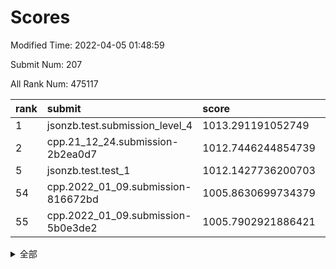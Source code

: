 # Scores

Modified Time: 2022-04-05 01:48:59

Submit Num: 207

All Rank Num: 475117

| rank |               submit               |       score        |       sigma        | pk_num |
| :--- | :--------------------------------- | :----------------- | :----------------- | :----- |
| 1    | jsonzb.test.submission_level_4     | 1013.291191052749  | 0.8271996767954464 | 9179   |
| 2    | cpp.21_12_24.submission-2b2ea0d7   | 1012.7446244854739 | 0.819750694490536  | 9185   |
| 5    | jsonzb.test.test_1                 | 1012.1427736200703 | 0.810359792415132  | 9179   |
| 54   | cpp.2022_01_09.submission-816672bd | 1005.8630699734379 | 0.7352296129776266 | 9177   |
| 55   | cpp.2022_01_09.submission-5b0e3de2 | 1005.7902921886421 | 0.7317430357499982 | 9183   |


<details>
<summary>全部</summary>

| rank |                 submit                 |       score        |       sigma        | pk_num |
| :--- | :------------------------------------- | :----------------- | :----------------- | :----- |
| 1    | jsonzb.test.submission_level_4         | 1013.291191052749  | 0.8271996767954464 | 9179   |
| 2    | cpp.21_12_24.submission-2b2ea0d7       | 1012.7446244854739 | 0.819750694490536  | 9185   |
| 3    | gobigger.level_3.submission_level_3_18 | 1012.6307191642013 | 0.7915738032990536 | 9180   |
| 4    | gobigger.level_3.submission_level_3_10 | 1012.2542348527284 | 0.7697809414963289 | 9179   |
| 5    | jsonzb.test.test_1                     | 1012.1427736200703 | 0.810359792415132  | 9179   |
| 6    | gobigger.level_3.submission_level_3_21 | 1011.3465355643438 | 0.749380544061231  | 9181   |
| 7    | gobigger.level_3.submission_level_3_45 | 1011.3318405514256 | 0.7713521867373371 | 9177   |
| 8    | gobigger.level_3.submission_level_3_5  | 1011.1983876259692 | 0.7720371973596465 | 9174   |
| 9    | gobigger.level_3.submission_level_3_0  | 1010.9286663712159 | 0.7884339344074959 | 9182   |
| 10   | gobigger.level_3.submission_level_3_13 | 1010.6069118036824 | 0.7840101622256099 | 9183   |
| 11   | gobigger.level_3.submission_level_3_15 | 1010.6066546950915 | 0.8304073806258001 | 9182   |
| 12   | gobigger.level_3.submission_level_3_32 | 1010.5048154356491 | 0.7711965987796513 | 9179   |
| 13   | gobigger.level_3.submission_level_3_49 | 1010.465855492922  | 0.7668462088126766 | 9184   |
| 14   | gobigger.level_3.submission_level_3_11 | 1010.384359747938  | 0.7629070383733335 | 9177   |
| 15   | gobigger.level_3.submission_level_3_2  | 1010.3606671770013 | 0.7539224433093084 | 9182   |
| 16   | gobigger.level_3.submission_level_3_37 | 1010.3573266422006 | 0.7863526119723329 | 9183   |
| 17   | gobigger.level_3.submission_level_3_27 | 1010.3442332317543 | 0.7543222911800312 | 9179   |
| 18   | gobigger.level_3.submission_level_3_31 | 1010.3192113868283 | 0.7556133148603237 | 9179   |
| 19   | gobigger.level_3.submission_level_3_16 | 1010.314960488348  | 0.7417537381783122 | 9180   |
| 20   | gobigger.level_3.submission_level_3_19 | 1010.3094681411569 | 0.7583911966014342 | 9180   |
| 21   | gobigger.level_3.submission_level_3_12 | 1010.2994960419151 | 0.773241817442297  | 9177   |
| 22   | gobigger.level_3.submission_level_3_4  | 1010.259558235791  | 0.7355473281718367 | 9182   |
| 23   | gobigger.level_3.submission_level_3_48 | 1010.2342122919862 | 0.7546335757782429 | 9180   |
| 24   | gobigger.level_3.submission_level_3_36 | 1010.2202774552228 | 0.7594759661726882 | 9180   |
| 25   | gobigger.level_3.submission_level_3_1  | 1010.2008356719327 | 0.7656621821569711 | 9176   |
| 26   | gobigger.level_3.submission_level_3_8  | 1010.1997920000405 | 0.7606214688046506 | 9185   |
| 27   | gobigger.level_3.submission_level_3_25 | 1010.1916706432007 | 0.7466130322617707 | 9183   |
| 28   | gobigger.level_3.submission_level_3_38 | 1010.1483038429626 | 0.7582841939251034 | 9183   |
| 29   | gobigger.level_3.submission_level_3_35 | 1009.9918961221073 | 0.7506662160934882 | 9180   |
| 30   | gobigger.level_3.submission_level_3_44 | 1009.9411451255356 | 0.7705251965392985 | 9179   |
| 31   | gobigger.level_3.submission_level_3_26 | 1009.8518102014191 | 0.7513714226517259 | 9182   |
| 32   | gobigger.level_3.submission_level_3_28 | 1009.8419507282262 | 0.7487326733739363 | 9185   |
| 33   | gobigger.level_3.submission_level_3_30 | 1009.8155550563298 | 0.7536160857007546 | 9177   |
| 34   | gobigger.level_3.submission_level_3_23 | 1009.7875582482666 | 0.758413254025912  | 9178   |
| 35   | gobigger.level_3.submission_level_3_42 | 1009.7557009364733 | 0.7789580886552241 | 9180   |
| 36   | gobigger.level_3.submission_level_3_17 | 1009.7086383322327 | 0.7713669395970016 | 9185   |
| 37   | gobigger.level_3.submission_level_3_22 | 1009.4407787912078 | 0.7600224610788073 | 9183   |
| 38   | gobigger.level_3.submission_level_3_6  | 1009.421383545399  | 0.7812086441227697 | 9182   |
| 39   | gobigger.level_3.submission_level_3_47 | 1009.3876832061361 | 0.758830506603192  | 9177   |
| 40   | gobigger.level_3.submission_level_3_20 | 1009.3631364690293 | 0.7416203773055128 | 9183   |
| 41   | gobigger.level_3.submission_level_3_43 | 1009.2938972783784 | 0.7570912193053564 | 9181   |
| 42   | gobigger.level_3.submission_level_3_34 | 1009.0907492576149 | 0.7485781026544781 | 9177   |
| 43   | gobigger.level_3.submission_level_3_29 | 1009.0830376792655 | 0.7465740285539552 | 9177   |
| 44   | gobigger.level_3.submission_level_3_41 | 1008.9933750657059 | 0.751671120659217  | 9184   |
| 45   | gobigger.level_3.submission_level_3_46 | 1008.9680912183494 | 0.7363647524821226 | 9174   |
| 46   | gobigger.level_3.submission_level_3_40 | 1008.9055887970377 | 0.7259283685931571 | 9184   |
| 47   | gobigger.level_3.submission_level_3_39 | 1008.8917618089273 | 0.7763902815616631 | 9180   |
| 48   | gobigger.level_3.submission_level_3_14 | 1008.7225325973778 | 0.7791237087625581 | 9180   |
| 49   | gobigger.level_3.submission_level_3_7  | 1008.6706171332851 | 0.729259168568988  | 9176   |
| 50   | gobigger.level_3.submission_level_3_24 | 1008.5857417652684 | 0.729509321933081  | 9178   |
| 51   | gobigger.level_3.submission_level_3_3  | 1008.5637142695255 | 0.7299853042463252 | 9185   |
| 52   | gobigger.level_3.submission_level_3_9  | 1008.3210805065423 | 0.7548311006170682 | 9177   |
| 53   | gobigger.level_3.submission_level_3_33 | 1008.2121685747956 | 0.7408196229675317 | 9177   |
| 54   | cpp.2022_01_09.submission-816672bd     | 1005.8630699734379 | 0.7352296129776266 | 9177   |
| 55   | cpp.2022_01_09.submission-5b0e3de2     | 1005.7902921886421 | 0.7317430357499982 | 9183   |
| 56   | gobigger.level_1.submission_level_1_5  | 1005.2982545656665 | 0.7159811403191925 | 9184   |
| 57   | gobigger.level_1.submission_level_1_36 | 1005.0202865729013 | 0.7236333352051808 | 9181   |
| 58   | gobigger.level_1.submission_level_1_34 | 1004.9416349439873 | 0.7087501048957052 | 9182   |
| 59   | gobigger.level_1.submission_level_1_28 | 1004.5299091365204 | 0.7206959633964244 | 9185   |
| 60   | gobigger.level_1.submission_level_1_31 | 1004.4700264482012 | 0.7126905538598848 | 9182   |
| 61   | gobigger.level_1.submission_level_1_40 | 1004.299270520692  | 0.7108117490001423 | 9178   |
| 62   | gobigger.level_1.submission_level_1_24 | 1004.2853337013631 | 0.711149006276758  | 9182   |
| 63   | gobigger.level_1.submission_level_1_49 | 1004.2050986670903 | 0.7072431098346901 | 9182   |
| 64   | gobigger.level_1.submission_level_1_14 | 1004.1183146476787 | 0.7280985713613093 | 9180   |
| 65   | gobigger.level_1.submission_level_1_9  | 1004.0072894520763 | 0.7215419831469246 | 9178   |
| 66   | gobigger.level_1.submission_level_1_21 | 1003.9614379295281 | 0.7179531125566343 | 9181   |
| 67   | gobigger.level_1.submission_level_1_32 | 1003.8591527825089 | 0.7150366284302372 | 9182   |
| 68   | gobigger.level_1.submission_level_1_13 | 1003.7949786214192 | 0.7124934810212388 | 9180   |
| 69   | gobigger.level_1.submission_level_1_37 | 1003.7877866193127 | 0.7083433218444793 | 9183   |
| 70   | gobigger.level_1.submission_level_1_11 | 1003.7476039694252 | 0.7202133345879796 | 9178   |
| 71   | gobigger.level_1.submission_level_1_46 | 1003.6894000747545 | 0.7052477968769707 | 9180   |
| 72   | gobigger.level_1.submission_level_1_48 | 1003.6502762259857 | 0.724954822197252  | 9187   |
| 73   | gobigger.level_1.submission_level_1_25 | 1003.5931939147157 | 0.7174647167431609 | 9177   |
| 74   | gobigger.level_1.submission_level_1_22 | 1003.4520750168667 | 0.7151413758015401 | 9182   |
| 75   | gobigger.level_1.submission_level_1_12 | 1003.4383540955998 | 0.7226298842172332 | 9184   |
| 76   | gobigger.level_1.submission_level_1_47 | 1003.432346212242  | 0.7250906785414134 | 9183   |
| 77   | gobigger.level_1.submission_level_1_17 | 1003.4105500994355 | 0.7175873935564194 | 9181   |
| 78   | gobigger.level_1.submission_level_1_39 | 1003.3077087124946 | 0.7170587493486336 | 9183   |
| 79   | gobigger.level_1.submission_level_1_41 | 1003.2920215276481 | 0.7173901315151288 | 9180   |
| 80   | gobigger.level_1.submission_level_1_10 | 1003.2894282780484 | 0.7096677180710473 | 9178   |
| 81   | gobigger.level_1.submission_level_1_4  | 1003.270066676945  | 0.7052093496147821 | 9182   |
| 82   | gobigger.level_1.submission_level_1_29 | 1003.2607241478926 | 0.7167996590467597 | 9186   |
| 83   | gobigger.level_1.submission_level_1_27 | 1003.000493742139  | 0.7055283314104467 | 9182   |
| 84   | gobigger.level_1.submission_level_1_8  | 1002.9930160797408 | 0.7180098264707759 | 9178   |
| 85   | gobigger.level_1.submission_level_1_3  | 1002.9582723329945 | 0.7109211093906709 | 9179   |
| 86   | gobigger.level_1.submission_level_1_23 | 1002.9522454672433 | 0.7217964882446507 | 9181   |
| 87   | gobigger.level_1.submission_level_1_16 | 1002.8983737329519 | 0.7131709316146967 | 9177   |
| 88   | gobigger.level_1.submission_level_1_35 | 1002.8555870674294 | 0.7093245187760095 | 9186   |
| 89   | gobigger.level_1.submission_level_1_15 | 1002.8044689527371 | 0.7281409415632927 | 9181   |
| 90   | gobigger.level_1.submission_level_1_26 | 1002.7956093353879 | 0.7147358059386401 | 9182   |
| 91   | gobigger.level_1.submission_level_1_6  | 1002.7358916892674 | 0.7386279327215601 | 9177   |
| 92   | gobigger.level_1.submission_level_1_2  | 1002.7181740595502 | 0.7069347959620934 | 9184   |
| 93   | gobigger.level_1.submission_level_1_19 | 1002.6522772632635 | 0.7154775459055418 | 9181   |
| 94   | gobigger.level_1.submission_level_1_45 | 1002.5976605575087 | 0.7133439257561721 | 9181   |
| 95   | gobigger.level_1.submission_level_1_38 | 1002.5771438758575 | 0.7141834074291032 | 9181   |
| 96   | gobigger.level_1.submission_level_1_44 | 1002.5129496927404 | 0.7171446563650302 | 9183   |
| 97   | gobigger.level_1.submission_level_1_30 | 1002.5083269953195 | 0.7215006492728034 | 9181   |
| 98   | gobigger.level_1.submission_level_1_42 | 1002.4224904390558 | 0.7186419933337888 | 9178   |
| 99   | gobigger.level_1.submission_level_1_33 | 1002.3501926968122 | 0.7067799041599762 | 9176   |
| 100  | gobigger.level_1.submission_level_1_18 | 1002.2072594513037 | 0.7121027204065822 | 9180   |
| 101  | gobigger.level_1.submission_level_1_7  | 1002.1963328882612 | 0.7172419142768007 | 9187   |
| 102  | gobigger.level_1.submission_level_1_20 | 1002.1885125552634 | 0.7155828560215317 | 9186   |
| 103  | gobigger.level_1.submission_level_1_1  | 1001.8835574691446 | 0.7118690395563969 | 9181   |
| 104  | gobigger.level_1.submission_level_1_0  | 1001.664725275859  | 0.7061102259650077 | 9185   |
| 105  | gobigger.level_1.submission_level_1_43 | 1001.6601361254044 | 0.7099305195633205 | 9181   |
| 106  | gobigger.random.submission_random_27   | 997.6535653407503  | 0.7133640171575494 | 9183   |
| 107  | gobigger.random.submission_random_25   | 997.6463370317082  | 0.6912540384071496 | 9185   |
| 108  | gobigger.random.submission_random_39   | 997.5256633977591  | 0.7109915114912294 | 9184   |
| 109  | gobigger.random.submission_random_16   | 997.3556897177374  | 0.7093855229310191 | 9182   |
| 110  | gobigger.random.submission_random_38   | 997.1615647628255  | 0.7128157233967957 | 9183   |
| 111  | gobigger.random.submission_random_49   | 997.0444061110932  | 0.7095555920677109 | 9176   |
| 112  | gobigger.random.submission_random_35   | 997.0421914047977  | 0.705163550473983  | 9181   |
| 113  | gobigger.random.submission_random_21   | 997.0297563039288  | 0.7054299266934777 | 9181   |
| 114  | gobigger.random.submission_random_28   | 996.9673363247575  | 0.7177358480698708 | 9178   |
| 115  | gobigger.random.submission_random_37   | 996.8827926231623  | 0.7032084803571111 | 9186   |
| 116  | gobigger.random.submission_random_18   | 996.8824115920723  | 0.7183055172740312 | 9182   |
| 117  | gobigger.random.submission_random_13   | 996.8226156776598  | 0.7104454305452546 | 9185   |
| 118  | gobigger.random.submission_random_34   | 996.8196369774911  | 0.697243301234056  | 9181   |
| 119  | gobigger.random.submission_random_3    | 996.607931501562   | 0.708246387791118  | 9181   |
| 120  | gobigger.random.submission_random_45   | 996.5593449994285  | 0.6995621063420003 | 9185   |
| 121  | gobigger.random.submission_random_31   | 996.4518895701004  | 0.7091987461163457 | 9179   |
| 122  | gobigger.random.submission_random_9    | 996.4266315045585  | 0.7049416652015068 | 9183   |
| 123  | gobigger.random.submission_random_41   | 996.3415745213915  | 0.7043542212566951 | 9178   |
| 124  | gobigger.random.submission_random_14   | 996.3397295149913  | 0.7130063256755704 | 9180   |
| 125  | gobigger.random.submission_random_4    | 996.3360299204281  | 0.700500773214961  | 9181   |
| 126  | gobigger.random.submission_random_42   | 996.334133239883   | 0.7184198969415071 | 9183   |
| 127  | gobigger.random.submission_random_23   | 996.2778567992448  | 0.6959329410985762 | 9177   |
| 128  | gobigger.random.submission_random_1    | 996.2228883412516  | 0.7159884246702429 | 9179   |
| 129  | gobigger.random.submission_random_19   | 996.2148296038719  | 0.7027537463354508 | 9184   |
| 130  | gobigger.random.submission_random_0    | 996.2009433266286  | 0.7023855790083138 | 9181   |
| 131  | gobigger.random.submission_random_8    | 996.1697379154978  | 0.7057947097797285 | 9181   |
| 132  | gobigger.random.submission_random_44   | 996.1141430392411  | 0.715787203680991  | 9180   |
| 133  | gobigger.random.submission_random_10   | 995.9916077945112  | 0.7154739850576557 | 9187   |
| 134  | gobigger.random.submission_random_22   | 995.9709208159262  | 0.6981287417066271 | 9183   |
| 135  | gobigger.random.submission_random_2    | 995.9615205225072  | 0.7181534757857669 | 9179   |
| 136  | gobigger.random.submission_random_46   | 995.941153265322   | 0.69397907711651   | 9182   |
| 137  | gobigger.random.submission_random_30   | 995.9263858927012  | 0.7026141032858422 | 9179   |
| 138  | gobigger.random.submission_random_33   | 995.905226279579   | 0.7124933140739514 | 9183   |
| 139  | gobigger.random.submission_random_36   | 995.8735696670645  | 0.7165591228031958 | 9184   |
| 140  | gobigger.random.submission_random_5    | 995.8346669636848  | 0.7152761105148782 | 9183   |
| 141  | gobigger.random.submission_random_11   | 995.8068812996663  | 0.719234075822398  | 9183   |
| 142  | gobigger.random.submission_random_43   | 995.7180402467039  | 0.698325017143749  | 9177   |
| 143  | gobigger.random.submission_random_26   | 995.6871444444031  | 0.7036127454166    | 9181   |
| 144  | gobigger.random.submission_random_48   | 995.6767107109056  | 0.7017955826925666 | 9186   |
| 145  | gobigger.random.submission_random_7    | 995.627464569633   | 0.7091404190446561 | 9183   |
| 146  | gobigger.random.submission_random_32   | 995.6273449464302  | 0.7061224055507479 | 9183   |
| 147  | gobigger.random.submission_random_47   | 995.582217717079   | 0.7055078765348142 | 9180   |
| 148  | gobigger.random.submission_random_20   | 995.3036909735042  | 0.7170127514575083 | 9181   |
| 149  | gobigger.random.submission_random_17   | 995.2754040262201  | 0.7323089396961829 | 9180   |
| 150  | gobigger.random.submission_random_12   | 995.2712106420802  | 0.7209003600206446 | 9183   |
| 151  | gobigger.random.submission_random_15   | 995.0943509019954  | 0.7028746896996064 | 9178   |
| 152  | gobigger.random.submission_random_6    | 994.7488304426653  | 0.719239733934564  | 9181   |
| 153  | gobigger.random.submission_random_40   | 994.7378542529824  | 0.7233278898250509 | 9181   |
| 154  | gobigger.random.submission_random_24   | 994.5119210546718  | 0.7097860599788147 | 9185   |
| 155  | gobigger.random.submission_random_29   | 994.3751804971936  | 0.7155915514805646 | 9185   |
| 156  | gobigger.level_2.submission_level_2_27 | 994.1959865819447  | 0.7236636465141126 | 9183   |
| 157  | gobigger.level_2.submission_level_2_20 | 994.0986395305308  | 0.7184619033994327 | 9183   |
| 158  | gobigger.level_2.submission_level_2_6  | 994.0068024788297  | 0.7378708908775967 | 9183   |
| 159  | gobigger.level_2.submission_level_2_43 | 993.3936074037537  | 0.7272575741606742 | 9182   |
| 160  | gobigger.level_2.submission_level_2_13 | 993.3752574776244  | 0.7261989038469872 | 9179   |
| 161  | gobigger.level_2.submission_level_2_0  | 993.326128371886   | 0.7404176825574611 | 9182   |
| 162  | gobigger.level_2.submission_level_2_33 | 992.9381059835205  | 0.7418189468295692 | 9177   |
| 163  | gobigger.level_2.submission_level_2_23 | 992.8475106756042  | 0.7351901841015377 | 9177   |
| 164  | gobigger.level_2.submission_level_2_39 | 992.7330797777955  | 0.7473580683822371 | 9186   |
| 165  | gobigger.level_2.submission_level_2_22 | 992.7078457710062  | 0.7349564918546286 | 9178   |
| 166  | gobigger.level_2.submission_level_2_46 | 992.6449690190042  | 0.7357503838003038 | 9180   |
| 167  | gobigger.level_2.submission_level_2_29 | 992.6261443427898  | 0.7324757476889616 | 9187   |
| 168  | gobigger.level_2.submission_level_2_9  | 992.5456558297733  | 0.7425592421678131 | 9182   |
| 169  | gobigger.level_2.submission_level_2_17 | 992.545131597767   | 0.7347979183759871 | 9179   |
| 170  | gobigger.level_2.submission_level_2_48 | 992.4852659308888  | 0.7414239508392093 | 9184   |
| 171  | gobigger.level_2.submission_level_2_7  | 992.4632633956144  | 0.7513073828952505 | 9182   |
| 172  | gobigger.level_2.submission_level_2_21 | 992.4444386286101  | 0.7232153755275564 | 9184   |
| 173  | gobigger.level_2.submission_level_2_15 | 992.4389019852464  | 0.7555922509518069 | 9180   |
| 174  | gobigger.level_2.submission_level_2_12 | 992.3660419222567  | 0.7655052783761113 | 9177   |
| 175  | gobigger.level_2.submission_level_2_34 | 992.3503967431004  | 0.7307940147959017 | 9180   |
| 176  | gobigger.level_2.submission_level_2_42 | 992.3009507074361  | 0.7412627160751156 | 9179   |
| 177  | gobigger.level_2.submission_level_2_49 | 992.2540087295379  | 0.746583036337561  | 9184   |
| 178  | gobigger.level_2.submission_level_2_31 | 992.1810816935284  | 0.7460666480729999 | 9182   |
| 179  | gobigger.level_2.submission_level_2_38 | 992.1615376199658  | 0.7428020819115035 | 9181   |
| 180  | gobigger.level_2.submission_level_2_25 | 992.0751531563221  | 0.7443557052155589 | 9177   |
| 181  | gobigger.level_2.submission_level_2_2  | 991.991926642479   | 0.750463711742714  | 9175   |
| 182  | gobigger.level_2.submission_level_2_26 | 991.9414650152767  | 0.7404360437013088 | 9175   |
| 183  | gobigger.level_2.submission_level_2_24 | 991.9119131983416  | 0.7468033014577358 | 9182   |
| 184  | gobigger.level_2.submission_level_2_19 | 991.9095304843505  | 0.7498512847299929 | 9183   |
| 185  | gobigger.level_2.submission_level_2_37 | 991.8588754333393  | 0.722787349874139  | 9179   |
| 186  | gobigger.level_2.submission_level_2_18 | 991.8379589585945  | 0.7248052298270602 | 9176   |
| 187  | gobigger.level_2.submission_level_2_10 | 991.8179962529354  | 0.7488981339462558 | 9179   |
| 188  | gobigger.level_2.submission_level_2_32 | 991.7293302562223  | 0.7456336401806453 | 9180   |
| 189  | gobigger.level_2.submission_level_2_35 | 991.672823419536   | 0.7465764209953532 | 9179   |
| 190  | gobigger.level_2.submission_level_2_41 | 991.5643887336203  | 0.7446587570101023 | 9186   |
| 191  | gobigger.level_2.submission_level_2_4  | 991.4713527735827  | 0.734982750886911  | 9172   |
| 192  | gobigger.level_2.submission_level_2_47 | 991.3598241879968  | 0.757193299973419  | 9181   |
| 193  | gobigger.level_2.submission_level_2_11 | 991.3376845973557  | 0.7499589609294848 | 9185   |
| 194  | gobigger.level_2.submission_level_2_8  | 991.256653936683   | 0.7759306901530025 | 9182   |
| 195  | gobigger.level_2.submission_level_2_30 | 991.193312596202   | 0.7565368672458905 | 9179   |
| 196  | gobigger.level_2.submission_level_2_36 | 991.1567059121245  | 0.768777720861201  | 9180   |
| 197  | gobigger.level_2.submission_level_2_45 | 991.1193514436353  | 0.7525920882927578 | 9184   |
| 198  | gobigger.level_2.submission_level_2_1  | 991.1137573487038  | 0.7567790956241711 | 9180   |
| 199  | gobigger.level_2.submission_level_2_14 | 991.1041076893828  | 0.7418473240018745 | 9185   |
| 200  | gobigger.level_2.submission_level_2_40 | 991.060125745242   | 0.7630175286124735 | 9184   |
| 201  | gobigger.level_2.submission_level_2_3  | 991.0208686545873  | 0.7484154515825944 | 9180   |
| 202  | gobigger.level_2.submission_level_2_44 | 990.9993946738206  | 0.7589465060019259 | 9177   |
| 203  | gobigger.level_2.submission_level_2_28 | 990.9766483459044  | 0.7658518062594833 | 9174   |
| 204  | gobigger.level_2.submission_level_2_5  | 989.8262210584054  | 0.7676399222091316 | 9187   |
| 205  | gobigger.level_2.submission_level_2_16 | 989.7598275986077  | 0.7810162388803733 | 9184   |
| 206  | gobigger.none.submission_none_1        | 977.3081830019082  | 1.325496256039979  | 9185   |
| 207  | gobigger.none.submission_none_0        | 976.2040869767338  | 1.4496554257811642 | 9184   |

</details>